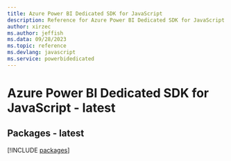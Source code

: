 ```yaml
---
title: Azure Power BI Dedicated SDK for JavaScript
description: Reference for Azure Power BI Dedicated SDK for JavaScript
author: xirzec
ms.author: jeffish
ms.data: 09/28/2023
ms.topic: reference
ms.devlang: javascript
ms.service: powerbidedicated
---
```

# Azure Power BI Dedicated SDK for JavaScript - latest
## Packages - latest
[!INCLUDE [packages](power-bi-dedicated-index.md)]